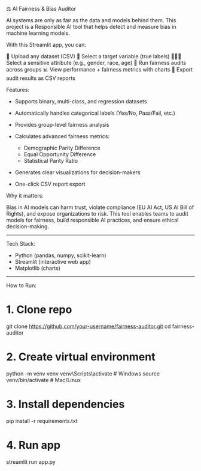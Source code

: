 ⚖️ AI Fairness & Bias Auditor

AI systems are only as fair as the data and models behind them.
This project is a Responsible AI tool that helps detect and measure bias in machine learning models.

With this Streamlit app, you can:

📂 Upload any dataset (CSV)
🎯 Select a target variable (true labels)
🧑‍🤝‍🧑 Select a sensitive attribute (e.g., gender, race, age)
🚀 Run fairness audits across groups
📊 View performance + fairness metrics with charts
💾 Export audit results as CSV reports

Features:

* Supports binary, multi-class, and regression datasets
* Automatically handles categorical labels (Yes/No, Pass/Fail, etc.)
* Provides group-level fairness analysis
* Calculates advanced fairness metrics:

  * Demographic Parity Difference
  * Equal Opportunity Difference
  * Statistical Parity Ratio
* Generates clear visualizations for decision-makers
* One-click CSV report export

Why it matters:

Bias in AI models can harm trust, violate compliance (EU AI Act, US AI Bill of Rights), and expose organizations to risk.
This tool enables teams to audit models for fairness, build responsible AI practices, and ensure ethical decision-making.

---

Tech Stack:

* Python (pandas, numpy, scikit-learn)
* Streamlit (interactive web app)
* Matplotlib (charts)

---

How to Run:

# 1. Clone repo
git clone https://github.com/your-username/fairness-auditor.git
cd fairness-auditor

# 2. Create virtual environment
python -m venv venv
venv\Scripts\activate   # Windows
source venv/bin/activate  # Mac/Linux

# 3. Install dependencies
pip install -r requirements.txt

# 4. Run app
streamlit run app.py
